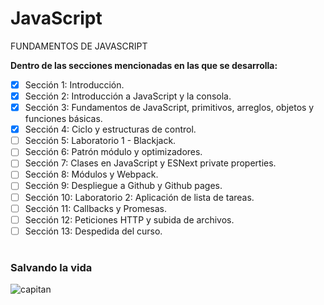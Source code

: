 # JavaScript
FUNDAMENTOS DE JAVASCRIPT

**Dentro de las secciones  mencionadas en las que se desarrolla:**
- [x] Sección 1: Introducción.
- [x] Sección 2: Introducción a JavaScript y la consola.
- [x] Sección 3: Fundamentos de JavaScript, primitivos, arreglos, objetos y funciones básicas.
- [x] Sección 4: Ciclo y estructuras de control.
- [ ] Sección 5: Laboratorio 1 - Blackjack.
- [ ] Sección 6: Patrón módulo y optimizadores.
- [ ] Sección 7: Clases en JavaScript y ESNext private properties.
- [ ] Sección 8: Módulos y Webpack. 
- [ ] Sección 9: Despliegue a Github y Github pages.
- [ ] Sección 10: Laboratorio 2: Aplicación de lista de tareas.
- [ ] Sección 11: Callbacks y Promesas.
- [ ] Sección 12: Peticiones HTTP y subida de archivos. 
- [ ] Sección 13: Despedida del curso. 

#
 ### Salvando la vida

 ![capitan](https://media.tenor.com/images/ff83345ee2845a290dc5d91be92ecde6/tenor.gif)
